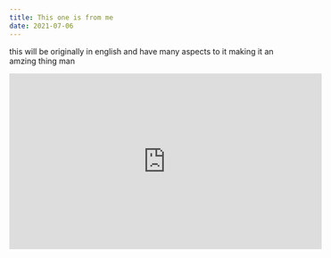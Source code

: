 ```yaml
---
title: This one is from me
date: 2021-07-06
---
```

this will be originally in english and have many aspects to it making it an amzing thing man

<iframe width="560" height="315" src="https://www.youtube.com/embed/UVR9lhUGAyU" title="YouTube video player" frameborder="0" allow="accelerometer; autoplay; clipboard-write; encrypted-media; gyroscope; picture-in-picture" allowfullscreen></iframe>